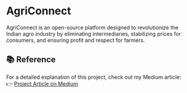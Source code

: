 # AgriConnect
AgriConnect is an open-source platform designed to revolutionize the Indian agro industry by eliminating intermediaries, stabilizing prices for consumers, and ensuring profit and respect for farmers.
## 📚 Reference

For a detailed explanation of this project, check out my Medium article:  
👉 [Project Article on Medium]([https://medium.com/your-article-link](https://medium.com/@agriconnect.greenlinker/agriconnect-empowering-indian-farmers-and-consumers-by-eliminating-middlemen-60d9356afbf5))

